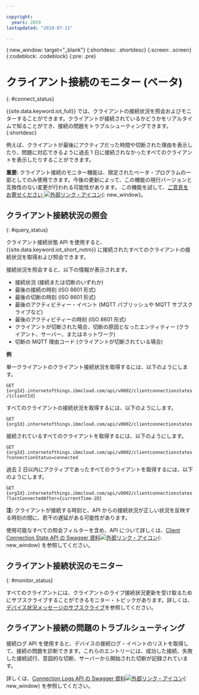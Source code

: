 ```yaml
---

copyright:
  years: 2019
lastupdated: "2018-07-11"

---
```


{:new_window: target="\_blank"}
{:shortdesc: .shortdesc}
{:screen: .screen}
{:codeblock: .codeblock}
{:pre: .pre}

# クライアント接続のモニター (ベータ)
{: #connect_status}

{{site.data.keyword.iot_full}} では、クライアントの接続状況を照会およびモニターすることができます。クライアントが接続されているかどうかをリアルタイムで知ることができ、接続の問題をトラブルシューティングできます。
{:shortdesc}

例えば、クライアントが最後にアクティブだった時間や切断された理由を表示したり、問題に対応できるように過去 1 日に接続されなかったすべてのクライアントを表示したりすることができます。

**重要:** クライアント接続のモニター機能は、限定されたベータ・プログラムの一部としてのみ使用できます。今後の更新によって、この機能の現行バージョンと互換性のない変更が行われる可能性があります。 この機能を試して、[ご意見をお寄せください ![外部リンク・アイコン](../../../../icons/launch-glyph.svg "外部リンク・アイコン")](https://developer.ibm.com/answers/smart-spaces/17/internet-of-things.html){: new_window}。

## クライアント接続状況の照会
{: #query_status}

クライアント接続状態 API を使用すると、{{site.data.keyword.iot_short_notm}} に接続されたすべてのクライアントの接続状況を取得および照会できます。

接続状況を照会すると、以下の情報が表示されます。

 - 接続状況 (接続または切断のいずれか)
 - 最後の接続の時刻 (ISO 8601 形式)
 - 最後の切断の時刻 (ISO 8601 形式)
 - 最後のアクティビティー・イベント (MQTT パブリッシュや MQTT サブスクライブなど)
 - 最後のアクティビティーの時刻 (ISO 8601 形式)
 - クライアントが切断された場合、切断の原因となったエンティティー (クライアント、サーバー、またはネットワーク)
 - 切断の MQTT 理由コード (クライアントが切断されている場合)

**例**

単一クライアントのクライアント接続状況を取得するには、以下のようにします。

`GET {orgId}.internetofthings.ibmcloud.com/api/v0002/clientconnectionstates/{clientId}`

すべてのクライアントの接続状況を取得するには、以下のようにします。

`GET {orgId}.internetofthings.ibmcloud.com/api/v0002/clientconnectionstates`

接続されているすべてのクライアントを取得するには、以下のようにします。

`GET {orgId}.internetofthings.ibmcloud.com/api/v0002/clientconnectionstates?connectionStatus=connected`

過去 2 日以内にアクティブであったすべてのクライアントを取得するには、以下のようにします。

`GET {orgId}.internetofthings.ibmcloud.com/api/v0002/clientconnectionstates?lastConnectedAfter={currentTime-2D}`

**注:** クライアントが接続する時刻と、API からの接続状況が正しい状況を反映する時刻の間に、若干の遅延がある可能性があります。

使用可能なすべての照会フィルターを含め、API について詳しくは、[Client Connection State API の Swagger 資料![外部リンク・アイコン](../../../../icons/launch-glyph.svg "外部リンク・アイコン")](https://docs.internetofthings.ibmcloud.com/apis/swagger/v0002-beta/clientstate-beta.html#!/Client_Connection_State/get_clientconnectionstates_clientId){: new_window} を参照してください。

## クライアント接続状況のモニター
{: #monitor_status}

 すべてのクライアントには、クライアントのライブ接続状況更新を受け取るためにサブスクライブすることができるモニター・トピックがあります。詳しくは、[デバイス状況メッセージのサブスクライブ](../../applications/mqtt.html#subscribe_device_commands)を参照してください。

## クライアント接続の問題のトラブルシューティング

接続ログ API を使用すると、デバイスの接続ログ・イベントのリストを取得して、接続の問題を診断できます。これらのエントリーには、成功した接続、失敗した接続試行、意図的な切断、サーバーから開始された切断が記録されています。

詳しくは、[Connection Logs API の Swagger 資料![外部リンク・アイコン](../../../../icons/launch-glyph.svg "外部リンク・アイコン")](https://docs.internetofthings.ibmcloud.com/apis/swagger/v0002/org-admin.html?cm_mc_uid=08862496634215124007223&cm_mc_sid_50200000=36272221529958773076#!/Device_Problem_Determination/get_logs_connection){: new_window} を参照してください。
